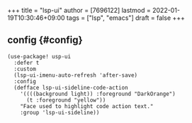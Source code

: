 +++
title = "lsp-ui"
author = [7696122]
lastmod = 2022-01-19T10:30:46+09:00
tags = ["lsp", "emacs"]
draft = false
+++

## config {#config}

```elisp
(use-package! usp-ui
  :defer t
  :custom
  (lsp-ui-imenu-auto-refresh 'after-save)
  :config
  (defface lsp-ui-sideline-code-action
    '((((background light)) :foreground "DarkOrange")
      (t :foreground "yellow"))
    "Face used to highlight code action text."
    :group 'lsp-ui-sideline))
```
